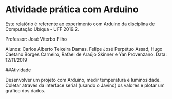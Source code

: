 # Atividade prática com Arduino


Este relatório é referente ao experimento com Arduino da disciplina de Computação Ubíqua - UFF 2019.2.

Professor: José Viterbo Filho

Alunos: Carlos Alberto Teixeira Damas, Felipe José Perpétuo Assad, Hugo Caetano Borges Carneiro, Rafael de Araújo Skinner e Yan Provenzano.
Data: 12/11/2019


##Atividade

Desenvolver um projeto com Arduino, medir temperatura e luminosidade. Coletar através da interface serial (usando o Javino) os valores e plotar um gráfico dos dados.

